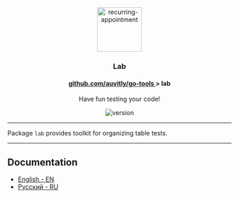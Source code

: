 <div align="center">
  <img width="100" height="100" src="https://img.icons8.com/clouds/200/test-tube.png" alt="recurring-appointment"/>
  <h3 align="center">Lab</h3>
  <h4> <a href="./../README.md" align="center"> github.com/auvitly/go-tools </a> > <b>lab</b></h4> 
  <p align="center">Have fun testing your code!</p>
  <img src="https://img.shields.io/badge/version-1.0.0--b-yellow?style=for-the-badge" alt="version">
</div>

---

Package `lab` provides toolkit for organizing table tests.

--- 

## Documentation

* [English - EN](docs/lang/en/tools.md)
* [Русский - RU](docs/lang/ru/ru_tools.md)